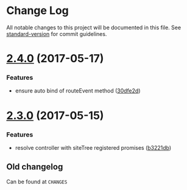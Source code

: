 # Change Log

All notable changes to this project will be documented in this file. See [standard-version](https://github.com/conventional-changelog/standard-version) for commit guidelines.

<a name="2.4.0"></a>
# [2.4.0](https://github.com/medikoo/site-tree-router/compare/v2.3.0...v2.4.0) (2017-05-17)


### Features

* ensure auto bind of routeEvent method ([30dfe2d](https://github.com/medikoo/site-tree-router/commit/30dfe2d))



<a name="2.3.0"></a>
# [2.3.0](https://github.com/medikoo/site-tree-router/compare/v2.2.0...v2.3.0) (2017-05-15)


### Features

* resolve controller with siteTree registered promises ([b3221db](https://github.com/medikoo/site-tree-router/commit/b3221db))


## Old changelog

Can be found at `CHANGES`